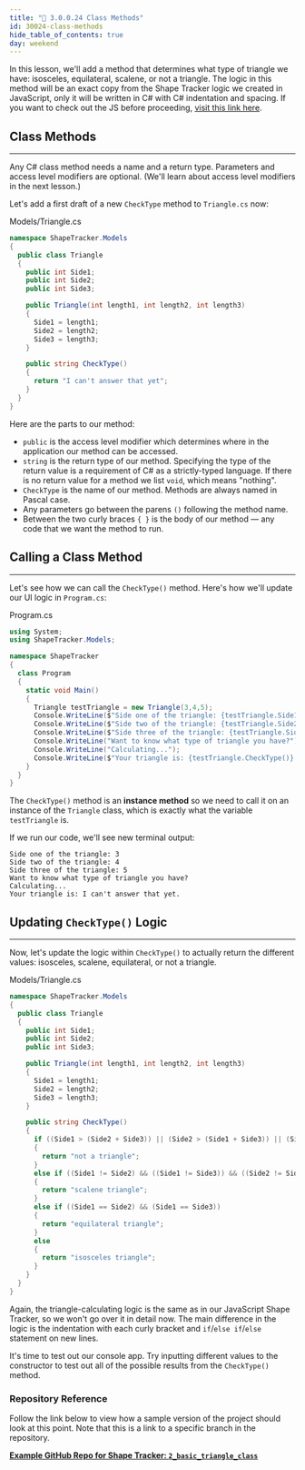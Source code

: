 ```yaml
---
title: "📓 3.0.0.24 Class Methods"
id: 30024-class-methods
hide_table_of_contents: true
day: weekend
---
```


In this lesson, we'll add a method that determines what type of triangle we have: isosceles, equilateral, scalene, or not a triangle. The logic in this method will be an exact copy from the Shape Tracker logic we created in JavaScript, only it will be written in C# with C# indentation and spacing. If you want to check out the JS before proceeding, [visit this link here](https://github.com/epicodus-lessons/section-5-shape-tracker/blob/3_multiple_business_logic_files/src/js/triangle.js).

## Class Methods
---

Any C# class method needs a name and a return type. Parameters and access level modifiers are optional. (We'll learn about access level modifiers in the next lesson.)

Let's add a first draft of a new `CheckType` method to `Triangle.cs` now:

<div class="filename">Models/Triangle.cs</div>

```csharp
namespace ShapeTracker.Models 
{
  public class Triangle 
  {
    public int Side1;
    public int Side2;
    public int Side3;

    public Triangle(int length1, int length2, int length3) 
    {
      Side1 = length1;
      Side2 = length2;
      Side3 = length3;
    }

    public string CheckType() 
    {
      return "I can't answer that yet";
    }
  }
}
```

Here are the parts to our method:

* `public` is the access level modifier which determines where in the application our method can be accessed.
* `string` is the return type of our method. Specifying the type of the return value is a requirement of C# as a strictly-typed language. If there is no return value for a method we list `void`, which means "nothing".
* `CheckType` is the name of our method. Methods are always named in Pascal case. 
* Any parameters go between the parens `()` following the method name.
* Between the two curly braces `{ }` is the body of our method — any code that we want the method to run.  

## Calling a Class Method
---

Let's see how we can call the `CheckType()` method. Here's how we'll update our UI logic in `Program.cs`:

<div class="filename">Program.cs</div>

```csharp
using System;
using ShapeTracker.Models;

namespace ShapeTracker
{
  class Program
  {
    static void Main()
    {
      Triangle testTriangle = new Triangle(3,4,5);
      Console.WriteLine($"Side one of the triangle: {testTriangle.Side1}");
      Console.WriteLine($"Side two of the triangle: {testTriangle.Side2}");
      Console.WriteLine($"Side three of the triangle: {testTriangle.Side3}");
      Console.WriteLine("Want to know what type of triangle you have?");
      Console.WriteLine("Calculating...");
      Console.WriteLine($"Your triangle is: {testTriangle.CheckType()}.");
    }
  }
}
```

The `CheckType()` method is an **instance method** so we need to call it on an instance of the `Triangle` class, which is exactly what the variable `testTriangle` is. 

If we run our code, we'll see new terminal output:

```
Side one of the triangle: 3
Side two of the triangle: 4
Side three of the triangle: 5
Want to know what type of triangle you have?
Calculating...
Your triangle is: I can't answer that yet.
```

## Updating `CheckType()` Logic
---

Now, let's update the logic within `CheckType()` to actually return the different values: isosceles, scalene, equilateral, or not a triangle.

<div class="filename">Models/Triangle.cs</div>

```csharp
namespace ShapeTracker.Models 
{
  public class Triangle 
  {
    public int Side1;
    public int Side2;
    public int Side3;

    public Triangle(int length1, int length2, int length3) 
    {
      Side1 = length1;
      Side2 = length2;
      Side3 = length3;
    }

    public string CheckType() 
    {
      if ((Side1 > (Side2 + Side3)) || (Side2 > (Side1 + Side3)) || (Side3 > (Side1 + Side2)))
      {
        return "not a triangle";
      } 
      else if ((Side1 != Side2) && ((Side1 != Side3)) && ((Side2 != Side3))) 
      {
        return "scalene triangle";
      }  
      else if ((Side1 == Side2) && (Side1 == Side3)) 
      {
        return "equilateral triangle";
      } 
      else 
      {
        return "isosceles triangle";
      }
    }
  }
}
```

Again, the triangle-calculating logic is the same as in our JavaScript Shape Tracker, so we won't go over it in detail now. The main difference in the logic is the indentation with each curly bracket and `if`/`else if`/`else` statement on new lines.

It's time to test out our console app. Try inputting different values to the constructor to test out all of the possible results from the `CheckType()` method.

### Repository Reference

Follow the link below to view how a sample version of the project should look at this point. Note that this is a link to a specific branch in the repository.

**[<i class="glyphicon glyphicon-folder-open"></i> Example GitHub Repo for Shape Tracker: `2_basic_triangle_class`](https://github.com/epicodus-lessons/prework-shape-tracker-csharp-net6/tree/2_basic_triangle_class)**
